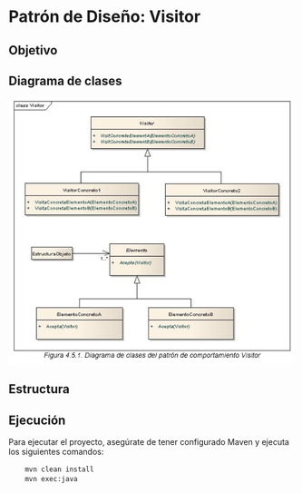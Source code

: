 # Patrón de Diseño: Visitor

## Objetivo


## Diagrama de clases
![Diagrama de clases del patrón de comportamiento Visitor](src/main/resources/img/image.png)

## Estructura

## Ejecución
Para ejecutar el proyecto, asegúrate de tener configurado Maven y ejecuta los siguientes comandos:
```bash
    mvn clean install
    mvn exec:java
